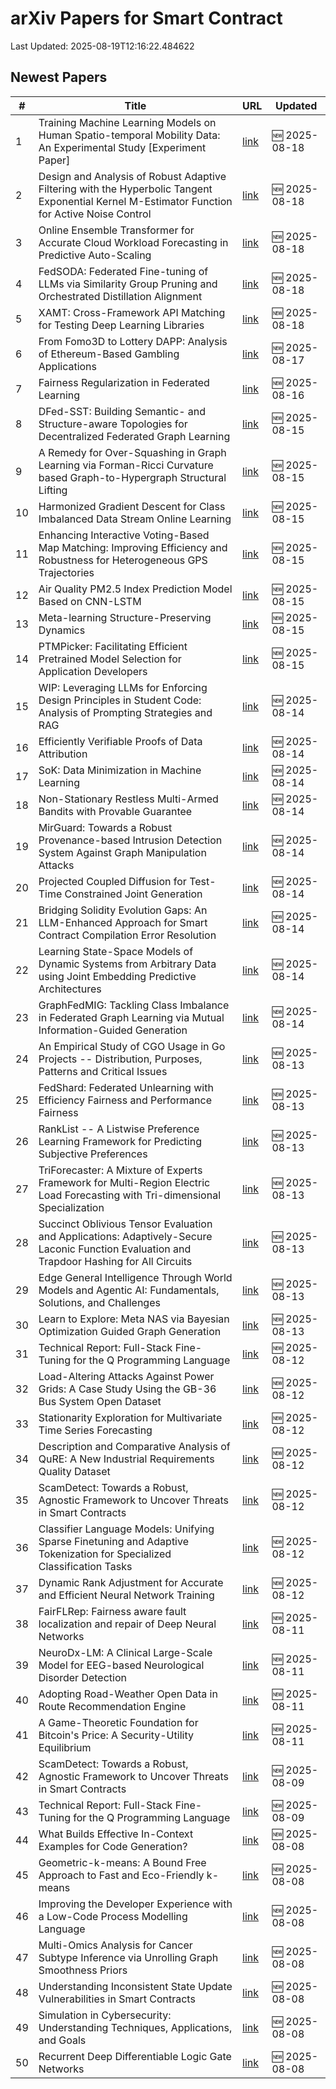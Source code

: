 # arXiv Papers for Smart Contract

Last Updated: 2025-08-19T12:16:22.484622

## Newest Papers

|\#|Title|URL|Updated|
|---|---|---|---|
|1|Training Machine Learning Models on Human Spatio-temporal Mobility Data: An Experimental Study [Experiment Paper]|[link](http://arxiv.org/abs/2508.13135v1)|🆕 2025-08-18|
|2|Design and Analysis of Robust Adaptive Filtering with the Hyperbolic Tangent Exponential Kernel M-Estimator Function for Active Noise Control|[link](http://arxiv.org/abs/2508.13018v1)|🆕 2025-08-18|
|3|Online Ensemble Transformer for Accurate Cloud Workload Forecasting in Predictive Auto-Scaling|[link](http://arxiv.org/abs/2508.12773v1)|🆕 2025-08-18|
|4|FedSODA: Federated Fine-tuning of LLMs via Similarity Group Pruning and Orchestrated Distillation Alignment|[link](http://arxiv.org/abs/2508.12727v1)|🆕 2025-08-18|
|5|XAMT: Cross-Framework API Matching for Testing Deep Learning Libraries|[link](http://arxiv.org/abs/2508.12546v1)|🆕 2025-08-18|
|6|From Fomo3D to Lottery DAPP: Analysis of Ethereum-Based Gambling Applications|[link](http://arxiv.org/abs/2508.12303v1)|🆕 2025-08-17|
|7|Fairness Regularization in Federated Learning|[link](http://arxiv.org/abs/2508.12042v1)|🆕 2025-08-16|
|8|DFed-SST: Building Semantic- and Structure-aware Topologies for Decentralized Federated Graph Learning|[link](http://arxiv.org/abs/2508.11530v1)|🆕 2025-08-15|
|9|A Remedy for Over-Squashing in Graph Learning via Forman-Ricci Curvature based Graph-to-Hypergraph Structural Lifting|[link](http://arxiv.org/abs/2508.11390v1)|🆕 2025-08-15|
|10|Harmonized Gradient Descent for Class Imbalanced Data Stream Online Learning|[link](http://arxiv.org/abs/2508.11353v1)|🆕 2025-08-15|
|11|Enhancing Interactive Voting-Based Map Matching: Improving Efficiency and Robustness for Heterogeneous GPS Trajectories|[link](http://arxiv.org/abs/2508.11235v1)|🆕 2025-08-15|
|12|Air Quality PM2.5 Index Prediction Model Based on CNN-LSTM|[link](http://arxiv.org/abs/2508.11215v1)|🆕 2025-08-15|
|13|Meta-learning Structure-Preserving Dynamics|[link](http://arxiv.org/abs/2508.11205v1)|🆕 2025-08-15|
|14|PTMPicker: Facilitating Efficient Pretrained Model Selection for Application Developers|[link](http://arxiv.org/abs/2508.11179v1)|🆕 2025-08-15|
|15|WIP: Leveraging LLMs for Enforcing Design Principles in Student Code: Analysis of Prompting Strategies and RAG|[link](http://arxiv.org/abs/2508.11717v1)|🆕 2025-08-14|
|16|Efficiently Verifiable Proofs of Data Attribution|[link](http://arxiv.org/abs/2508.10866v1)|🆕 2025-08-14|
|17|SoK: Data Minimization in Machine Learning|[link](http://arxiv.org/abs/2508.10836v1)|🆕 2025-08-14|
|18|Non-Stationary Restless Multi-Armed Bandits with Provable Guarantee|[link](http://arxiv.org/abs/2508.10804v1)|🆕 2025-08-14|
|19|MirGuard: Towards a Robust Provenance-based Intrusion Detection System Against Graph Manipulation Attacks|[link](http://arxiv.org/abs/2508.10639v1)|🆕 2025-08-14|
|20|Projected Coupled Diffusion for Test-Time Constrained Joint Generation|[link](http://arxiv.org/abs/2508.10531v1)|🆕 2025-08-14|
|21|Bridging Solidity Evolution Gaps: An LLM-Enhanced Approach for Smart Contract Compilation Error Resolution|[link](http://arxiv.org/abs/2508.10517v1)|🆕 2025-08-14|
|22|Learning State-Space Models of Dynamic Systems from Arbitrary Data using Joint Embedding Predictive Architectures|[link](http://arxiv.org/abs/2508.10489v1)|🆕 2025-08-14|
|23|GraphFedMIG: Tackling Class Imbalance in Federated Graph Learning via Mutual Information-Guided Generation|[link](http://arxiv.org/abs/2508.10471v1)|🆕 2025-08-14|
|24|An Empirical Study of CGO Usage in Go Projects -- Distribution, Purposes, Patterns and Critical Issues|[link](http://arxiv.org/abs/2508.09875v1)|🆕 2025-08-13|
|25|FedShard: Federated Unlearning with Efficiency Fairness and Performance Fairness|[link](http://arxiv.org/abs/2508.09866v1)|🆕 2025-08-13|
|26|RankList -- A Listwise Preference Learning Framework for Predicting Subjective Preferences|[link](http://arxiv.org/abs/2508.09826v1)|🆕 2025-08-13|
|27|TriForecaster: A Mixture of Experts Framework for Multi-Region Electric Load Forecasting with Tri-dimensional Specialization|[link](http://arxiv.org/abs/2508.09753v1)|🆕 2025-08-13|
|28|Succinct Oblivious Tensor Evaluation and Applications: Adaptively-Secure Laconic Function Evaluation and Trapdoor Hashing for All Circuits|[link](http://arxiv.org/abs/2508.09673v1)|🆕 2025-08-13|
|29|Edge General Intelligence Through World Models and Agentic AI: Fundamentals, Solutions, and Challenges|[link](http://arxiv.org/abs/2508.09561v1)|🆕 2025-08-13|
|30|Learn to Explore: Meta NAS via Bayesian Optimization Guided Graph Generation|[link](http://arxiv.org/abs/2508.09467v1)|🆕 2025-08-13|
|31|Technical Report: Full-Stack Fine-Tuning for the Q Programming Language|[link](http://arxiv.org/abs/2508.06813v2)|🆕 2025-08-12|
|32|Load-Altering Attacks Against Power Grids: A Case Study Using the GB-36 Bus System Open Dataset|[link](http://arxiv.org/abs/2508.08945v1)|🆕 2025-08-12|
|33|Stationarity Exploration for Multivariate Time Series Forecasting|[link](http://arxiv.org/abs/2508.08919v1)|🆕 2025-08-12|
|34|Description and Comparative Analysis of QuRE: A New Industrial Requirements Quality Dataset|[link](http://arxiv.org/abs/2508.08868v1)|🆕 2025-08-12|
|35|ScamDetect: Towards a Robust, Agnostic Framework to Uncover Threats in Smart Contracts|[link](http://arxiv.org/abs/2508.07094v2)|🆕 2025-08-12|
|36|Classifier Language Models: Unifying Sparse Finetuning and Adaptive Tokenization for Specialized Classification Tasks|[link](http://arxiv.org/abs/2508.08635v1)|🆕 2025-08-12|
|37|Dynamic Rank Adjustment for Accurate and Efficient Neural Network Training|[link](http://arxiv.org/abs/2508.08625v1)|🆕 2025-08-12|
|38|FairFLRep: Fairness aware fault localization and repair of Deep Neural Networks|[link](http://arxiv.org/abs/2508.08151v1)|🆕 2025-08-11|
|39|NeuroDx-LM: A Clinical Large-Scale Model for EEG-based Neurological Disorder Detection|[link](http://arxiv.org/abs/2508.08124v1)|🆕 2025-08-11|
|40|Adopting Road-Weather Open Data in Route Recommendation Engine|[link](http://arxiv.org/abs/2508.07881v1)|🆕 2025-08-11|
|41|A Game-Theoretic Foundation for Bitcoin's Price: A Security-Utility Equilibrium|[link](http://arxiv.org/abs/2508.06071v2)|🆕 2025-08-11|
|42|ScamDetect: Towards a Robust, Agnostic Framework to Uncover Threats in Smart Contracts|[link](http://arxiv.org/abs/2508.07094v1)|🆕 2025-08-09|
|43|Technical Report: Full-Stack Fine-Tuning for the Q Programming Language|[link](http://arxiv.org/abs/2508.06813v1)|🆕 2025-08-09|
|44|What Builds Effective In-Context Examples for Code Generation?|[link](http://arxiv.org/abs/2508.06414v1)|🆕 2025-08-08|
|45|Geometric-k-means: A Bound Free Approach to Fast and Eco-Friendly k-means|[link](http://arxiv.org/abs/2508.06353v1)|🆕 2025-08-08|
|46|Improving the Developer Experience with a Low-Code Process Modelling Language|[link](http://arxiv.org/abs/2508.06299v1)|🆕 2025-08-08|
|47|Multi-Omics Analysis for Cancer Subtype Inference via Unrolling Graph Smoothness Priors|[link](http://arxiv.org/abs/2508.06257v1)|🆕 2025-08-08|
|48|Understanding Inconsistent State Update Vulnerabilities in Smart Contracts|[link](http://arxiv.org/abs/2508.06192v1)|🆕 2025-08-08|
|49|Simulation in Cybersecurity: Understanding Techniques, Applications, and Goals|[link](http://arxiv.org/abs/2508.06106v1)|🆕 2025-08-08|
|50|Recurrent Deep Differentiable Logic Gate Networks|[link](http://arxiv.org/abs/2508.06097v1)|🆕 2025-08-08|
